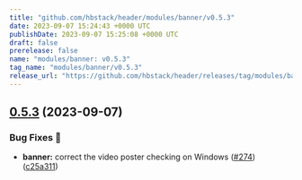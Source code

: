 ```yaml
---
title: "github.com/hbstack/header/modules/banner/v0.5.3"
date: 2023-09-07 15:24:43 +0000 UTC
publishDate: 2023-09-07 15:25:08 +0000 UTC
draft: false
prerelease: false
name: "modules/banner: v0.5.3"
tag_name: "modules/banner/v0.5.3"
release_url: "https://github.com/hbstack/header/releases/tag/modules/banner/v0.5.3"
---
```


## [0.5.3](https://github.com/hbstack/header/compare/modules/banner/v0.5.2...modules/banner/v0.5.3) (2023-09-07)


### Bug Fixes 🐞

* **banner:** correct the video poster checking on Windows ([#274](https://github.com/hbstack/header/issues/274)) ([c25a311](https://github.com/hbstack/header/commit/c25a3115dc61ac85412ac02d198a966a5786852a))
